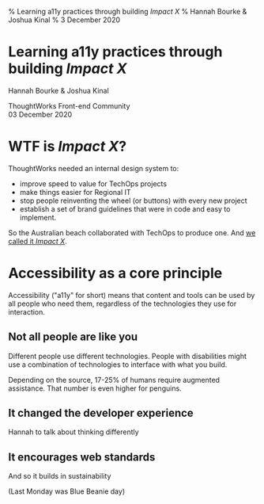 % Learning a11y practices through building _Impact X_
% Hannah Bourke &amp; Joshua Kinal
% 3 December 2020

# Learning a11y practices through building _Impact X_

Hannah Bourke & Joshua Kinal

ThoughtWorks Front-end Community  
03 December 2020

# WTF is _Impact X_?

ThoughtWorks needed an internal design system to:

- improve speed to value for TechOps projects
- make things easier for Regional IT
- stop people reinventing the wheel (or buttons) with every new project
- establish a set of brand guidelines that were in code and easy to implement.

So the Australian beach collaborated with TechOps to produce one. And [we called it _Impact X_](https://tw-impact-x.thoughtworks-labs.net).

# Accessibility as a core principle

Accessibility ("a11y" for short) means that content and tools can be used by all people who need them, regardless of the technologies they use for interaction.

## Not all people are like you

Different people use different technologies. People with disabilities might use a combination of technologies to interface with what you build.

Depending on the source, 17-25% of humans require augmented assistance. That number is even higher for penguins.

## It changed the developer experience

Hannah to talk about thinking differently

## It encourages web standards

And so it builds in sustainability

(Last Monday was Blue Beanie day)
